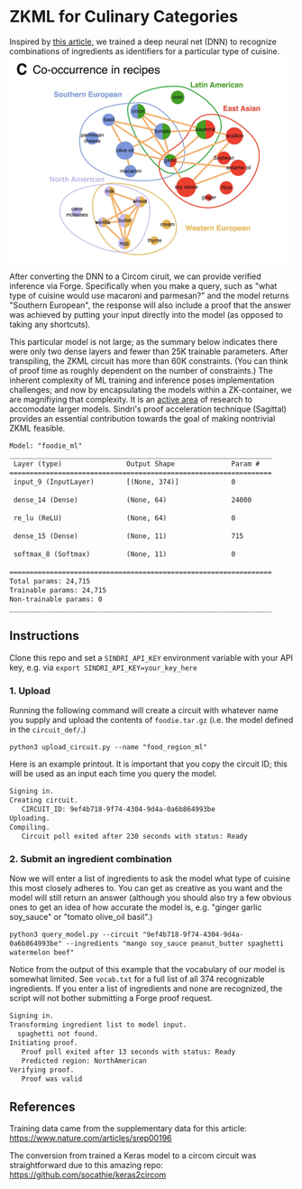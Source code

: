 # ZKML for Culinary Categories

Inspired by [this article](https://www.nature.com/articles/srep00196), we trained a deep neural net (DNN) to recognize combinations of ingredients as identifiers for a particular type of cuisine.  
![pair_figure](ingredient_combos.png)

After converting the DNN to a Circom ciruit, we can provide verified inference via Forge.  Specifically when you make a query, such as "what type of cuisine would use macaroni and parmesan?" and the model returns "Southern European", the response will also include a proof that the answer was achieved by putting your input directly into the model (as opposed to taking any shortcuts).   

This particular model is not large; as the summary below indicates there were only two dense layers and fewer than 25K trainable parameters.  After transpiling, the ZKML circuit has more than 60K constraints.  (You can think of proof time as roughly dependent on the number of constraints.)  The inherent complexity of ML training and inference poses implementation challenges; and now by encapsulating the models within a ZK-container, we are magnifiying that complexity.  It is an [active area](https://github.com/worldcoin/awesome-zkml) of research to accomodate larger models.  Sindri's proof acceleration technique (Sagittal) provides an essential contribution towards the goal of making nontrivial ZKML feasible.
```
Model: "foodie_ml"
_________________________________________________________________
 Layer (type)                Output Shape              Param #   
=================================================================
 input_9 (InputLayer)        [(None, 374)]             0         
                                                                 
 dense_14 (Dense)            (None, 64)                24000     
                                                                 
 re_lu (ReLU)                (None, 64)                0         
                                                                 
 dense_15 (Dense)            (None, 11)                715       
                                                                 
 softmax_8 (Softmax)         (None, 11)                0         
                                                                 
=================================================================
Total params: 24,715
Trainable params: 24,715
Non-trainable params: 0
_________________________________________________________________
```

## Instructions

Clone this repo and set a `SINDRI_API_KEY` environment variable with your API key, e.g. via `export SINDRI_API_KEY=your_key_here`

### 1. Upload

Running the following command will create a circuit with whatever name you supply and upload the contents of `foodie.tar.gz` (i.e. the model defined in the `circuit_def/`.)  
```
python3 upload_circuit.py --name "food_region_ml"
```
Here is an example printout.  It is important that you copy the circuit ID; this will be used as an input each time you query the model.
```
Signing in.
Creating circuit.
   CIRCUIT_ID: 9ef4b718-9f74-4304-9d4a-0a6b864993be
Uploading.
Compiling.
   Circuit poll exited after 230 seconds with status: Ready
```

### 2. Submit an ingredient combination

Now we will enter a list of ingredients to ask the model what type of cuisine this most closely adheres to.  You can get as creative as you want and the model will still return an answer (although you should also try a few obvious ones to get an idea of how accurate the model is, e.g. "ginger garlic soy_sauce" or "tomato olive_oil basil".)
```
python3 query_model.py --circuit "9ef4b718-9f74-4304-9d4a-0a6b864993be" --ingredients "mango soy_sauce peanut_butter spaghetti watermelon beef"
```
Notice from the output of this example that the vocabulary of our model is somewhat limited.  See `vocab.txt` for a full list of all 374 recognizable ingredients.  If you enter a list of ingredients and none are recognized, the script will not bother submitting a Forge proof request.  
```
Signing in.
Transforming ingredient list to model input.
  spaghetti not found.
Initiating proof.
   Proof poll exited after 13 seconds with status: Ready
   Predicted region: NorthAmerican
Verifying proof.
   Proof was valid
```

## References

Training data came from the supplementary data for this article: https://www.nature.com/articles/srep00196

The conversion from trained a Keras model to a circom circuit was straightforward due to this amazing repo: https://github.com/socathie/keras2circom